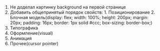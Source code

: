 1. Не доделал картинку background на первой странице
2. Добавить общепринятый порядок свойств: 1. Позиционирование 2. Блочная модель(display: flex;
   width: 100%;
   height: 200px;
   margin: 20px;
   padding: 16px;
   border: 1px solid #ccc;
   box-sizing: border-box;)
3. Типографика
4. Оформление(visual)
5. Анимация
6. Прочее(cursor pointer)

